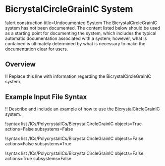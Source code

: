 # BicrystalCircleGrainIC System

!alert construction title=Undocumented System
The BicrystalCircleGrainIC system has not been documented. The content listed below should be used as a starting
point for documenting the system, which includes the typical automatic documentation associated with
a system; however, what is contained is ultimately determined by what is necessary to make the
documentation clear for users.

## Overview

!! Replace this line with information regarding the BicrystalCircleGrainIC system.

## Example Input File Syntax

!! Describe and include an example of how to use the BicrystalCircleGrainIC system.

!syntax list /ICs/PolycrystalICs/BicrystalCircleGrainIC objects=True actions=False subsystems=False

!syntax list /ICs/PolycrystalICs/BicrystalCircleGrainIC objects=False actions=False subsystems=True

!syntax list /ICs/PolycrystalICs/BicrystalCircleGrainIC objects=False actions=True subsystems=False
